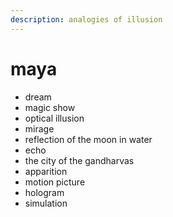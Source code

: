 ```yaml
---
description: analogies of illusion
---
```


# maya

* dream
* magic show
* optical illusion
* mirage
* reflection of the moon in water
* echo
* the city of the gandharvas
* apparition
* motion picture
* hologram
* simulation
